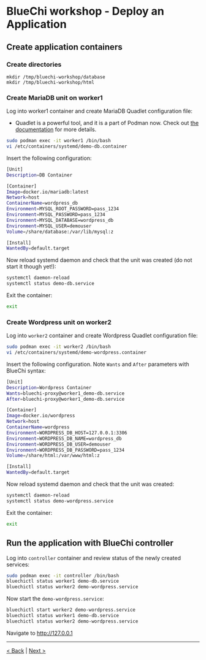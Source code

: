 # BlueChi workshop - Deploy an Application

## Create application containers

### Create directories
```
mkdir /tmp/bluechi-workshop/database
mkdir /tmp/bluechi-workshop/html
```

### Create MariaDB unit on worker1

Log into worker1 container and create MariaDB Quadlet configuration file:

* Quadlet is a powerful tool, and it is a part of Podman now. Check out [the documentation](https://docs.podman.io/en/latest/markdown/podman-systemd.unit.5.html) for more details.

```bash
sudo podman exec -it worker1 /bin/bash
vi /etc/containers/systemd/demo-db.container
```

Insert the following configuration:

```bash
[Unit]
Description=DB Container

[Container]
Image=docker.io/mariadb:latest
Network=host
ContainerName=wordpress_db
Environment=MYSQL_ROOT_PASSWORD=pass_1234
Environment=MYSQL_PASSWORD=pass_1234
Environment=MYSQL_DATABASE=wordpress_db
Environment=MYSQL_USER=demouser
Volume=/share/database:/var/lib/mysql:z

[Install]
WantedBy=default.target
```

Now reload systemd daemon and check that the unit was created (do not start it though yet!):
```bash
systemctl daemon-reload
systemctl status demo-db.service
```

Exit the container:

```bash
exit
```

### Create Wordpress unit on worker2

Log into `worker2` container and create Wordpress Quadlet configuration file:

```bash
sudo podman exec -it worker2 /bin/bash
vi /etc/containers/systemd/demo-wordpress.container
```

Insert the following configuration. Note `Wants` and `After` parameters with BlueChi syntax:

```bash
[Unit]
Description=Wordpress Container
Wants=bluechi-proxy@worker1_demo-db.service
After=bluechi-proxy@worker1_demo-db.service

[Container]
Image=docker.io/wordpress
Network=host
ContainerName=wordpress
Environment=WORDPRESS_DB_HOST=127.0.0.1:3306
Environment=WORDPRESS_DB_NAME=wordpress_db
Environment=WORDPRESS_DB_USER=demouser
Environment=WORDPRESS_DB_PASSWORD=pass_1234
Volume=/share/html:/var/www/html:z

[Install]
WantedBy=default.target
```

Now reload systemd daemon and check that the unit was created:
```bash
systemctl daemon-reload
systemctl status demo-wordpress.service
```

Exit the container:

```bash
exit
```

## Run the application with BlueChi controller

Log into `controller` container and review status of the newly created services:

```bash
sudo podman exec -it controller /bin/bash
bluechictl status worker1 demo-db.service
bluechictl status worker2 demo-wordpress.service
```

Now start the `demo-wordpress.service`:

```bash
bluechictl start worker2 demo-wordpress.service
bluechictl status worker1 demo-db.service
bluechictl status worker2 demo-wordpress.service
```

Navigate to http://127.0.0.1

---

[< Back](2.BASIC_OPERATIONS.md) | [Next >](4.PROGRAMMING_ASSIGNMENT.md)
